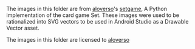 The images in this folder are from [aloverso](https://github.com/aloverso)'s [setgame](https://github.com/aloverso/setgame), A Python implementation of the card game Set. These images were used to be rationalized into SVG vectors to be used in Android Studio as a Drawable Vector asset.

The images in this folder are licensed to [aloverso](https://github.com/aloverso)
